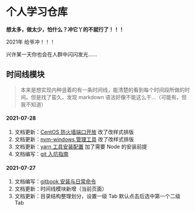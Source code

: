 # 个人学习仓库

**想太多，做太少，怕什么？冲它丫的不就行了！！！**

2021年 给爷冲！！！

兴许某一天你也会在人群中闪闪发光......



## 时间线模块

> 本来是想实现内种竖着的有一条时间线，能清楚的看到每个时间段所做的时间。但是找了蛮久，发现 markdown 语法好像不能这么干...（可能有，但我不知道）

#### 2021-07-28

1. 文档更新：[CentOS 防火墙端口开放](/03-back-end/01-server/03-CentOS-端口开放命令.md) 改了改样式排版
2. 文档更新：[nvm-windows 管理工具](/01-code-tools/05-node-tools/03-nvm-windows-管理工具.md) 改了改样式排版
3. 文档更新：[yarn 工具安装配置](/01-code-tools/05-node-tools/02-yarn-工具安装配置.md) 加了需要 Node 的安装前提
4. 文档编写：[git 入坑指南](01-code-tools/02-git/01-git-入坑指南.md)

#### 2021-07-27

1. 文档编写：[gitbook 安装与日常命令](/01-code-tools/04-gitbook/01-gitbook-常用命令.md)
2. 文档更新：时间线模块新增（当前页面）
3. 文档更新：目录结构整理划分，设置一级 Tab 默认点击后选中第一个二级 Tab